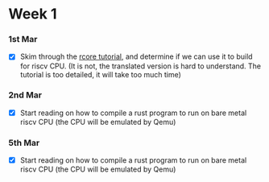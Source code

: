# Week 1

### 1st Mar
- [x] Skim through the [rcore tutorial](http://rcore-os.cn/rCore-Tutorial-Book-v3/index.html), and determine if we can use it to build for riscv CPU.  (It is not, the translated version is hard to understand. The tutorial is too detailed, it will take too much time)

### 2nd Mar
- [x] Start reading on how to compile a rust program to run on bare metal riscv CPU (the CPU will be emulated by Qemu)

### 5th Mar
- [x] Start reading on how to compile a rust program to run on bare metal riscv CPU (the CPU will be emulated by Qemu)
